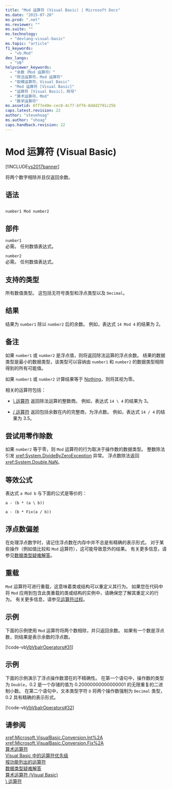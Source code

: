 ```yaml
---
title: "Mod 运算符 (Visual Basic) | Microsoft Docs"
ms.date: "2015-07-20"
ms.prod: ".net"
ms.reviewer: ""
ms.suite: ""
ms.technology: 
  - "devlang-visual-basic"
ms.topic: "article"
f1_keywords: 
  - "vb.Mod"
dev_langs: 
  - "VB"
helpviewer_keywords: 
  - "余数（Mod 运算符）"
  - "除法运算符，Mod 运算符"
  - "取模运算符，Visual Basic"
  - "Mod 运算符 [Visual Basic]"
  - "运算符 [Visual Basic]，除号"
  - "算术运算符，Mod"
  - "数学运算符"
ms.assetid: 6ff7e40e-cec8-4c77-bff6-8ddd2791c25b
caps.latest.revision: 22
author: "stevehoag"
ms.author: "shoag"
caps.handback.revision: 22
---
```

# Mod 运算符 (Visual Basic)
[!INCLUDE[vs2017banner](../../../visual-basic/includes/vs2017banner.md)]

将两个数字相除并且仅返回余数。  
  
## 语法  
  
```  
  
number1 Mod number2  
```  
  
## 部件  
 `number1`  
 必需。  任何数值表达式。  
  
 `number2`  
 必需。  任何数值表达式。  
  
## 支持的类型  
 所有数值类型。  这包括无符号类型和浮点类型以及 `Decimal`。  
  
## 结果  
 结果为 `number1` 除以 `number2` 后的余数。  例如，表达式 `14 Mod 4` 的结果为 2。  
  
## 备注  
 如果 `number1` 或 `number2` 是浮点值，则将返回除法运算的浮点余数。  结果的数据类型是最小的数据类型，该类型可以容纳由 `number1` 和 `number2` 的数据类型相除得到的所有可能值。  
  
 如果 `number1` 或 `number2` 计算结果等于 [Nothing](../../../visual-basic/language-reference/nothing.md)，则将其视为零。  
  
 相关的运算符包括：  
  
-   [\\ 运算符](../../../visual-basic/language-reference/operators/integer-division-operator.md) 返回除法运算的整数商。  例如，表达式 `14 \ 4` 的结果为 3。  
  
-   [\/ 运算符](../../../visual-basic/language-reference/operators/floating-point-division-operator.md) 返回包括余数在内的完整商，为浮点数。  例如，表达式 `14 / 4` 的结果为 3.5。  
  
## 尝试用零作除数  
 如果 `number2` 等于零，则 `Mod` 运算符的行为取决于操作数的数据类型。  整数除法引发 <xref:System.DivideByZeroException> 异常。  浮点数除法返回 <xref:System.Double.NaN>。  
  
## 等效公式  
 表达式 `a Mod b` 与下面的公式是等价的：  
  
 `a - (b * (a \ b))`  
  
 `a - (b * Fix(a / b))`  
  
## 浮点数偏差  
 在处理浮点数字时，请记住浮点数在内存中并不总是有精确的表示形式。  对于某些操作（例如值比较和 `Mod` 运算符），这可能导致意外的结果。  有关更多信息，请参见[数据类型疑难解答](../../../visual-basic/programming-guide/language-features/data-types/troubleshooting-data-types.md)。  
  
## 重载  
 `Mod` 运算符可进行重载，这意味着类或结构可以重定义其行为。  如果您在代码中将 `Mod` 应用到包含此类重载的类或结构的实例中，请确保您了解其重定义的行为。  有关更多信息，请参见[运算符过程](../../../visual-basic/programming-guide/language-features/procedures/operator-procedures.md)。  
  
## 示例  
 下面的示例使用 `Mod` 运算符将两个数相除，并只返回余数。  如果有一个数是浮点数，则结果是表示余数的浮点数。  
  
 [!code-vb[VbVbalrOperators#31](../../../visual-basic/language-reference/operators/codesnippet/VisualBasic/mod-operator_1.vb)]  
  
## 示例  
 下面的示例演示了浮点操作数潜在的不精确性。  在第一个语句中，操作数的类型为 `Double`，0.2 是一个存储的值为 0.20000000000000001 的无限重复的二进制小数。  在第二个语句中，文本类型字符 `D` 将两个操作数强制为 `Decimal` 类型，0.2 具有精确的表示形式。  
  
 [!code-vb[VbVbalrOperators#32](../../../visual-basic/language-reference/operators/codesnippet/VisualBasic/mod-operator_2.vb)]  
  
## 请参阅  
 <xref:Microsoft.VisualBasic.Conversion.Int%2A>   
 <xref:Microsoft.VisualBasic.Conversion.Fix%2A>   
 [算术运算符](../../../visual-basic/language-reference/operators/arithmetic-operators.md)   
 [Visual Basic 中的运算符优先级](../../../visual-basic/language-reference/operators/operator-precedence.md)   
 [按功能列出的运算符](../../../visual-basic/language-reference/operators/operators-listed-by-functionality.md)   
 [数据类型疑难解答](../../../visual-basic/programming-guide/language-features/data-types/troubleshooting-data-types.md)   
 [算术运算符 \(Visual Basic\)](../../../visual-basic/programming-guide/language-features/operators-and-expressions/arithmetic-operators.md)   
 [\\ 运算符](../../../visual-basic/language-reference/operators/integer-division-operator.md)